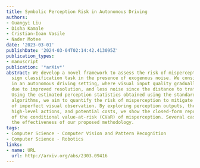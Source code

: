 ```yaml
---
title: Symbolic Perception Risk in Autonomous Driving
authors:
- Guangyi Liu
- Disha Kamale
- Cristian-Ioan Vasile
- Nader Motee
date: '2023-03-01'
publishDate: '2024-03-04T02:14:42.413095Z'
publication_types:
- manuscript
publication: '*arXiv*'
abstract: We develop a novel framework to assess the risk of misperception in a traffic
  sign classification task in the presence of exogenous noise. We consider the problem
  in an autonomous driving setting, where visual input quality gradually improves
  due to improved resolution, and less noise since the distance to traffic signs decreases.
  Using the estimated perception statistics obtained using the standard classification
  algorithms, we aim to quantify the risk of misperception to mitigate the effects
  of imperfect visual observation. By exploring perception outputs, their expected
  high-level actions, and potential costs, we show the closed-form representation
  of the conditional value-at-risk (CVaR) of misperception. Several case studies support
  the effectiveness of our proposed methodology.
tags:
- Computer Science - Computer Vision and Pattern Recognition
- Computer Science - Robotics
links:
- name: URL
  url: http://arxiv.org/abs/2303.09416
---
```

